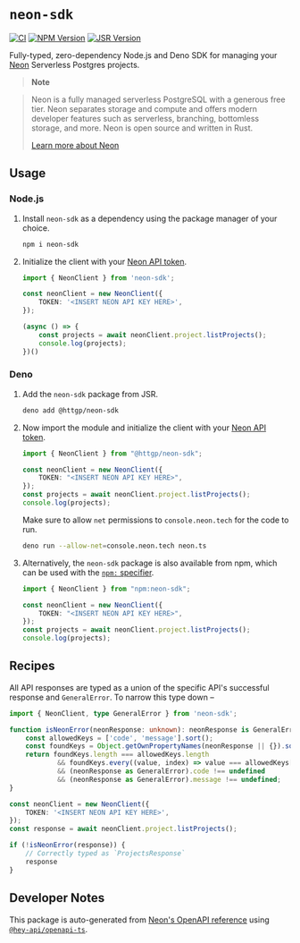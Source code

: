 # `neon-sdk`

[![CI](https://github.com/paambaati/neon-js-sdk/actions/workflows/ci.yml/badge.svg)](https://github.com/paambaati/neon-js-sdk/actions/workflows/ci.yml)
[![NPM Version](https://img.shields.io/npm/v/neon-sdk.svg?logo=npm)](https://www.npmjs.com/package/neon-sdk)
[![JSR Version](https://img.shields.io/jsr/v/%40httgp/neon-sdk)](https://jsr.io/@httgp/neon-sdk)

Fully-typed, zero-dependency Node.js and Deno SDK for managing your [Neon](https://neon.tech/) Serverless Postgres projects.

> **Note**

> Neon is a fully managed serverless PostgreSQL with a generous free tier. Neon separates storage and compute and offers modern developer features such as serverless, branching, bottomless storage, and more. Neon is open source and written in Rust.
> 
> [Learn more about Neon](https://neon.tech/docs/introduction/about)

## Usage

### Node.js

1. Install `neon-sdk` as a dependency using the package manager of your choice.

    ```bash
    npm i neon-sdk
    ```

2. Initialize the client with your [Neon API token](https://neon.tech/docs/manage/api-keys#manage-api-keys-with-the-neon-api).

    ```typescript
    import { NeonClient } from 'neon-sdk';

    const neonClient = new NeonClient({
        TOKEN: '<INSERT NEON API KEY HERE>',
    });

    (async () => {
        const projects = await neonClient.project.listProjects();
        console.log(projects);
    })()
    ```

### Deno

1. Add the `neon-sdk` package from JSR.

    ```bash
    deno add @httgp/neon-sdk
    ```

2. Now import the module and initialize the client with your [Neon API token](https://neon.tech/docs/manage/api-keys#manage-api-keys-with-the-neon-api).

    ```typescript
    import { NeonClient } from "@httgp/neon-sdk";

    const neonClient = new NeonClient({
        TOKEN: "<INSERT NEON API KEY HERE>",
    });
    const projects = await neonClient.project.listProjects();
    console.log(projects);
    ```

    Make sure to allow `net` permissions to `console.neon.tech` for the code to run.

    ```bash
    deno run --allow-net=console.neon.tech neon.ts
    ```

2. Alternatively, the `neon-sdk` package is also available from npm, which can be used with the [`npm:` specifier](https://deno.land/manual@v1.30.3/node/npm_specifiers).

    ```typescript
    import { NeonClient } from "npm:neon-sdk";

    const neonClient = new NeonClient({
        TOKEN: "<INSERT NEON API KEY HERE>",
    });
    const projects = await neonClient.project.listProjects();
    console.log(projects);
    ```

## Recipes

All API responses are typed as a union of the specific API's successful response and `GeneralError`. To narrow this type down –

```typescript
import { NeonClient, type GeneralError } from 'neon-sdk';

function isNeonError(neonResponse: unknown): neonResponse is GeneralError {
    const allowedKeys = ['code', 'message'].sort();
    const foundKeys = Object.getOwnPropertyNames(neonResponse || {}).sort();
    return foundKeys.length === allowedKeys.length
            && foundKeys.every((value, index) => value === allowedKeys[index])
            && (neonResponse as GeneralError).code !== undefined
            && (neonResponse as GeneralError).message !== undefined;
}

const neonClient = new NeonClient({
    TOKEN: '<INSERT NEON API KEY HERE>',
});
const response = await neonClient.project.listProjects();

if (!isNeonError(response)) {
    // Correctly typed as `ProjectsResponse`
    response
}
```
## Developer Notes

This package is auto-generated from [Neon's OpenAPI reference](https://neon.tech/api-reference/v2/) using [`@hey-api/openapi-ts`](https://github.com/hey-api/openapi-ts).
